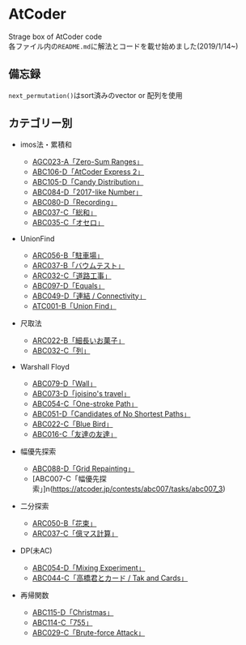 # AtCoder
Strage box of AtCoder code  
各ファイル内の`README.md`に解法とコードを載せ始めました(2019/1/14~)  
  
## 備忘録  
`next_permutation()`はsort済みのvector or 配列を使用  
  
## カテゴリー別  
- imos法・累積和  
    - [AGC023-A「Zero-Sum Ranges」](https://beta.atcoder.jp/contests/agc023/tasks/agc023_a)  
    - [ABC106-D「AtCoder Express 2」](https://beta.atcoder.jp/contests/abc106/tasks/abc106_d)
    - [ABC105-D「Candy Distribution」](https://beta.atcoder.jp/contests/abc105/tasks/abc105_d)  
    - [ABC084-D「2017-like Number」](https://beta.atcoder.jp/contests/abc084/tasks/abc084_d)  
    - [ABC080-D「Recording」](https://beta.atcoder.jp/contests/abc080/tasks/abc080_d)  
    - [ABC037-C「総和」](https://beta.atcoder.jp/contests/abc037/tasks/abc037_c)  
    - [ABC035-C「オセロ」](https://beta.atcoder.jp/contests/abc035/tasks/abc035_c)  
  
- UnionFind  
    - [ARC056-B「駐車場」](https://beta.atcoder.jp/contests/arc056/tasks/arc056_b)  
    - [ARC037-B「バウムテスト」](https://beta.atcoder.jp/contests/arc037/tasks/arc037_b)  
    - [ARC032-C「道路工事」](https://beta.atcoder.jp/contests/arc032/tasks/arc032_2)  
    - [ABC097-D「Equals」](https://beta.atcoder.jp/contests/abc097/tasks/arc097_b)  
    - [ABC049-D「連結 / Connectivity」](https://beta.atcoder.jp/contests/abc049/tasks/arc065_b)  
    - [ATC001-B「Union Find」](https://beta.atcoder.jp/contests/atc001/tasks/unionfind_a)  
  
- 尺取法  
    - [ARC022-B「細長いお菓子」](https://beta.atcoder.jp/contests/arc022/tasks/arc022_2)  
    - [ABC032-C「列」](https://beta.atcoder.jp/contests/abc032/tasks/abc032_c)  
  
- Warshall Floyd  
    - [ABC079-D「Wall」](https://beta.atcoder.jp/contests/abc079/tasks/abc079_d)  
    - [ABC073-D「joisino's travel」](https://beta.atcoder.jp/contests/abc073/tasks/abc073_d)  
    - [ABC054-C「One-stroke Path」](https://beta.atcoder.jp/contests/abc054/tasks/abc054_c)  
    - [ABC051-D「Candidates of No Shortest Paths」](https://atcoder.jp/contests/abc051/tasks/abc051_d)  
    - [ABC022-C「Blue Bird」](https://beta.atcoder.jp/contests/abc022/tasks/abc022_c)  
    - [ABC016-C「友達の友達」](https://beta.atcoder.jp/contests/abc016/tasks/abc016_3)  
  
- 幅優先探索  
    - [ABC088-D「Grid Repainting」](https://atcoder.jp/contests/abc088/tasks/abc088_d)  
    - [ABC007-C「幅優先探索」]n(https://atcoder.jp/contests/abc007/tasks/abc007_3)  
  
- 二分探索  
    - [ARC050-B「花束」](https://beta.atcoder.jp/contests/arc050/tasks/arc050_b)  
    - [ARC037-C「億マス計算」](https://beta.atcoder.jp/contests/arc037/tasks/arc037_c)  
  
- DP(未AC)  
    - [ABC054-D「Mixing Experiment」](https://beta.atcoder.jp/contests/abc054/tasks/abc054_d)  
    - [ABC044-C「高橋君とカード / Tak and Cards」](https://beta.atcoder.jp/contests/abc044/tasks/arc060_a)  
  
- 再帰関数  
    - [ABC115-D「Christmas」](https://atcoder.jp/contests/abc115/tasks/abc115_d)  
    - [ABC114-C「755」](https://beta.atcoder.jp/contests/abc114/tasks/abc114_c)  
    - [ABC029-C「Brute-force Attack」](https://beta.atcoder.jp/contests/abc029/tasks/abc029_c)  